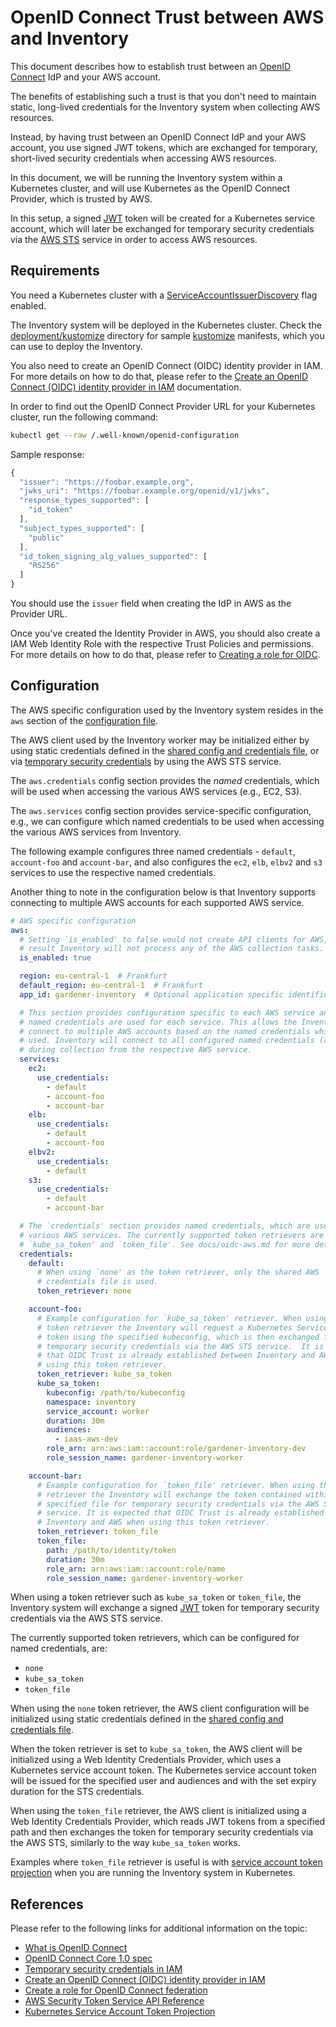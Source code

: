 # OpenID Connect Trust between AWS and Inventory

This document describes how to establish trust between an [OpenID
Connect](http://openid.net/connect/) IdP and your AWS account.

The benefits of establishing such a trust is that you don't need to maintain
static, long-lived credentials for the Inventory system when collecting AWS
resources.

Instead, by having trust between an OpenID Connect IdP and your AWS account, you
use signed JWT tokens, which are exchanged for temporary, short-lived security
credentials when accessing AWS resources.

In this document, we will be running the Inventory system within a Kubernetes
cluster, and will use Kubernetes as the OpenID Connect Provider, which is
trusted by AWS.

In this setup, a signed [JWT](https://jwt.io/) token will be created for a
Kubernetes service account, which will later be exchanged for temporary security
credentials via the [AWS STS](https://docs.aws.amazon.com/STS/latest/APIReference/welcome.html)
service in order to access AWS resources.

## Requirements

You need a Kubernetes cluster with a
[ServiceAccountIssuerDiscovery](https://kubernetes.io/docs/tasks/configure-pod-container/configure-service-account/#service-account-issuer-discovery)
flag enabled.

The Inventory system will be deployed in the Kubernetes cluster. Check the
[deployment/kustomize](../deployment/kustomize) directory for sample
[kustomize](https://kustomize.io/) manifests, which you can use to deploy the
Inventory.

You also need to create an OpenID Connect (OIDC) identity provider in IAM. For
more details on how to do that, please refer to the
[Create an OpenID Connect (OIDC) identity provider in IAM](https://docs.aws.amazon.com/IAM/latest/UserGuide/id_roles_providers_create_oidc.html) documentation.

In order to find out the OpenID Connect Provider URL for your Kubernetes
cluster, run the following command:

```sh
kubectl get --raw /.well-known/openid-configuration
```

Sample response:

``` javascript
{
  "issuer": "https://foobar.example.org",
  "jwks_uri": "https://foobar.example.org/openid/v1/jwks",
  "response_types_supported": [
    "id_token"
  ],
  "subject_types_supported": [
    "public"
  ],
  "id_token_signing_alg_values_supported": [
    "RS256"
  ]
}
```

You should use the `issuer` field when creating the IdP in AWS as the Provider
URL.

Once you've created the Identity Provider in AWS, you should also create a IAM
Web Identity Role with the respective Trust Policies and permissions. For more
details on how to do that, please refer to
[Creating a role for OIDC](https://docs.aws.amazon.com/IAM/latest/UserGuide/id_roles_create_for-idp_oidc.html#idp_oidc_Create).

## Configuration

The AWS specific configuration used by the Inventory system resides in the `aws`
section of the [configuration file](../examples/config.yaml).

The AWS client used by the Inventory worker may be initialized either by using
static credentials defined in the [shared config and credentials
file](https://docs.aws.amazon.com/sdkref/latest/guide/file-format.html), or via
[temporary security
credentials](https://docs.aws.amazon.com/IAM/latest/UserGuide/id_credentials_temp.html)
by using the AWS STS service.

The `aws.credentials` config section provides the _named_ credentials, which
will be used when accessing the various AWS services (e.g., EC2, S3).

The `aws.services` config section provides service-specific configuration,
e.g., we can configure which named credentials to be used when accessing the
various AWS services from Inventory.

The following example configures three named credentials - `default`,
`account-foo` and `account-bar`, and also configures the `ec2`, `elb`, `elbv2`
and `s3` services to use the respective named credentials.

Another thing to note in the configuration below is that Inventory supports
connecting to multiple AWS accounts for each supported AWS service.

``` yaml
# AWS specific configuration
aws:
  # Setting `is_enabled' to false would not create API clients for AWS, and as a
  # result Inventory will not process any of the AWS collection tasks.
  is_enabled: true

  region: eu-central-1  # Frankfurt
  default_region: eu-central-1  # Frankfurt
  app_id: gardener-inventory  # Optional application specific identifier

  # This section provides configuration specific to each AWS service and which
  # named credentials are used for each service. This allows the Inventory to
  # connect to multiple AWS accounts based on the named credentials which are
  # used. Inventory will connect to all configured named credentials (accounts)
  # during collection from the respective AWS service.
  services:
    ec2:
      use_credentials:
        - default
        - account-foo
        - account-bar
    elb:
      use_credentials:
        - default
        - account-foo
    elbv2:
      use_credentials:
        - default
    s3:
      use_credentials:
        - default
        - account-bar

  # The `credentials' section provides named credentials, which are used by the
  # various AWS services. The currently supported token retrievers are `none',
  # `kube_sa_token' and `token_file'. See docs/oidc-aws.md for more details.
  credentials:
    default:
      # When using `none' as the token retriever, only the shared AWS
      # credentials file is used.
      token_retriever: none

    account-foo:
      # Example configuration for `kube_sa_token' retriever. When using this
      # token retriever the Inventory will request a Kubernetes Service Account
      # token using the specified kubeconfig, which is then exchanged for
      # temporary security credentials via the AWS STS service.  It is expected
      # that OIDC Trust is already established between Inventory and AWS when
      # using this token retriever.
      token_retriever: kube_sa_token
      kube_sa_token:
        kubeconfig: /path/to/kubeconfig
        namespace: inventory
        service_account: worker
        duration: 30m
        audiences:
          - iaas-aws-dev
        role_arn: arn:aws:iam::account:role/gardener-inventory-dev
        role_session_name: gardener-inventory-worker

    account-bar:
      # Example configuration for `token_file' retriever. When using this token
      # retriever the Inventory will exchange the token contained within the
      # specified file for temporary security credentials via the AWS STS
      # service. It is expected that OIDC Trust is already established between
      # Inventory and AWS when using this token retriever.
      token_retriever: token_file
      token_file:
        path: /path/to/identity/token
        duration: 30m
        role_arn: arn:aws:iam::account:role/name
        role_session_name: gardener-inventory-worker
```

When using a token retriever such as `kube_sa_token` or `token_file`, the
Inventory system will exchange a signed [JWT](https://jwt.io/) token for
temporary security credentials via the AWS STS service.

The currently supported token retrievers, which can be configured for named
credentials, are:

- `none`
- `kube_sa_token`
- `token_file`

When using the `none` token retriever, the AWS client configuration will be
initialized using static credentials defined in the [shared config and
credentials
file](https://docs.aws.amazon.com/sdkref/latest/guide/file-format.html).

When the token retriever is set to `kube_sa_token`, the AWS client will be
initialized using a Web Identity Credentials Provider, which uses a Kubernetes
service account token. The Kubernetes service account token will be issued for
the specified user and audiences and with the set expiry duration for the STS
credentials.

When using the `token_file` retriever, the AWS client is initialized using a Web
Identity Credentials Provider, which reads JWT tokens from a specified path and
then exchanges the token for temporary security credentials via the AWS STS,
similarly to the way `kube_sa_token` works.

Examples where `token_file` retriever is useful is with [service account token
projection](https://kubernetes.io/docs/tasks/configure-pod-container/configure-service-account/#launch-a-pod-using-service-account-token-projection)
when you are running the Inventory system in Kubernetes.

## References

Please refer to the following links for additional information on the topic:

- [What is OpenID Connect](https://openid.net/developers/how-connect-works/)
- [OpenID Connect Core 1.0 spec](https://openid.net/specs/openid-connect-core-1_0.html)
- [Temporary security credentials in IAM](https://docs.aws.amazon.com/IAM/latest/UserGuide/id_credentials_temp.html)
- [Create an OpenID Connect (OIDC) identity provider in IAM](https://docs.aws.amazon.com/IAM/latest/UserGuide/id_roles_providers_create_oidc.html)
- [Create a role for OpenID Connect federation](https://docs.aws.amazon.com/IAM/latest/UserGuide/id_roles_create_for-idp_oidc.html)
- [AWS Security Token Service API Reference](https://docs.aws.amazon.com/STS/latest/APIReference/welcome.html)
- [Kubernetes Service Account Token Projection](https://kubernetes.io/docs/tasks/configure-pod-container/configure-service-account/#launch-a-pod-using-service-account-token-projection)
